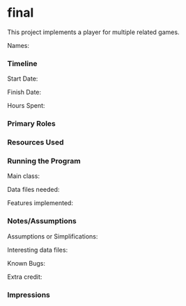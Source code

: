 final
====

This project implements a player for multiple related games.

Names:


### Timeline

Start Date: 

Finish Date: 

Hours Spent:

### Primary Roles


### Resources Used


### Running the Program

Main class:


Data files needed: 

Features implemented:



### Notes/Assumptions

Assumptions or Simplifications:

Interesting data files:

Known Bugs:

Extra credit:


### Impressions

